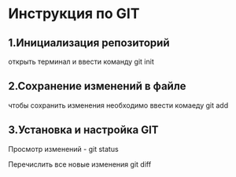 # Инструкция по GIT

## 1.Инициализация репозиторий
открыть терминал и ввести команду git init

## 2.Сохранение изменений в файле 
чтобы сохранить изменения необходимо ввести комаеду git add
 
 ## 3.Установка и настройка GIT  
 Просмотр изменений - git status

 Перечислить все новые изменения git diff  